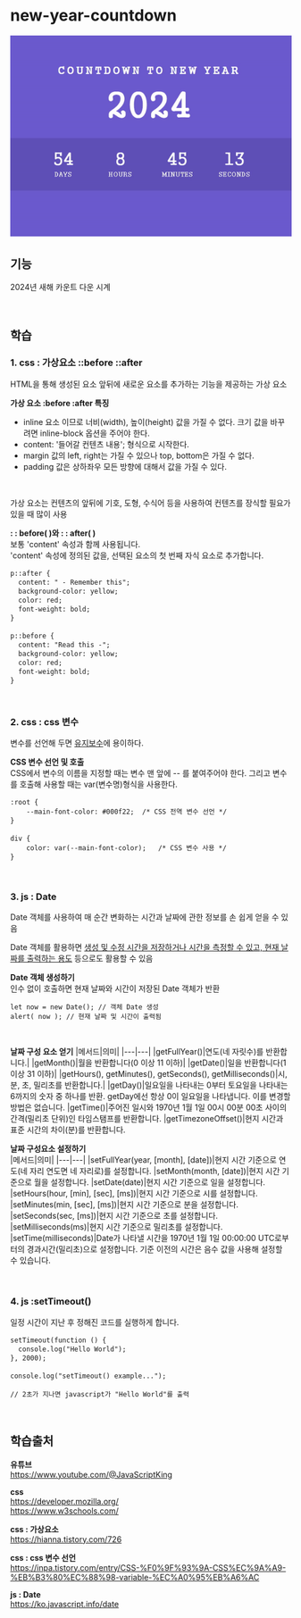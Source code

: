 # new-year-countdown
<img src="./New%20Year%20Countdown.gif">

<br>

## 기능
2024년 새해 카운트 다운 시계  

<br>

## 학습
### 1. css : 가상요소 ::before ::after  
HTML을 통해 생성된 요소 앞뒤에 새로운 요소를 추가하는 기능을 제공하는 가상 요소  

**가상 요소 :before :after 특징**

- inline 요소 이므로 너비(width), 높이(height) 값을 가질 수 없다. 크기 값을 바꾸려면 inline-block 옵션을 주어야 한다.
- content: '들어갈 컨텐츠 내용'; 형식으로 시작한다.
- margin 값의 left, right는 가질 수 있으나 top, bottom은 가질 수 없다.
- padding 값은 상하좌우 모든 방향에 대해서 값을 가질 수 있다.

<br>

가상 요소는 컨텐츠의 앞뒤에 기호, 도형, 수식어 등을 사용하여 컨텐츠를 장식할 필요가 있을 때 많이 사용   

**: : before( )와 : : after( )**  
보통 'content' 속성과 함께 사용됩니다.   
'content' 속성에 정의된 값을, 선택된 요소의 첫 번째 자식 요소로 추가합니다.  

```
p::after {
  content: " - Remember this";
  background-color: yellow;
  color: red;
  font-weight: bold;
}

p::before {
  content: "Read this -";
  background-color: yellow;
  color: red;
  font-weight: bold;
}
```

<br>

### 2. css : css 변수 
변수를 선언해 두면 <u>유지보수</u>에 용이하다. 

**CSS 변수 선언 및 호출**  
CSS에서 변수의 이름을 지정할 때는 변수 맨 앞에 -- 를 붙여주어야 한다. 그리고 변수를 호출해 사용할 때는 var(변수명)형식을 사용한다.
```
:root {
	--main-font-color: #000f22;  /* CSS 전역 변수 선언 */
}

div {
	color: var(--main-font-color);   /* CSS 변수 사용 */
}
```

<br>

### 3. js : Date
Date 객체를 사용하여 매 순간 변화하는 시간과 날짜에 관한 정보를 손 쉽게 얻을 수 있음  

Date 객체를 활용하면 <u>생성 및 수정 시간을 저장하거나 시간을 측정할 수 있고, 현재 날짜를 출력하는 용도</u> 등으로도 활용할 수 있음  

**Date 객체 생성하기**   
인수 없이 호출하면 현재 날짜와 시간이 저장된 Date 객체가 반환
```
let now = new Date(); // 객체 Date 생성
alert( now ); // 현재 날짜 및 시간이 출력됨
```

<br>

**날짜 구성 요소 얻기**
|메서드|의미|
|---|---|
|getFullYear()|연도(네 자릿수)를 반환합니다.|
|getMonth()|월을 반환합니다(0 이상 11 이하)|
|getDate()|일을 반환합니다(1 이상 31 이하)|
|getHours(), getMinutes(), getSeconds(), getMilliseconds()|시, 분, 초, 밀리초를 반환합니다.|
|getDay()|일요일을 나타내는 0부터 토요일을 나타내는 6까지의 숫자 중 하나를 반환. getDay에선 항상 0이 일요일을 나타냅니다. 이를 변경할 방법은 없습니다.
|getTime()|주어진 일시와 1970년 1월 1일 00시 00분 00초 사이의 간격(밀리초 단위)인 타임스탬프를 반환합니다.
|getTimezoneOffset()|현지 시간과 표준 시간의 차이(분)를 반환합니다.
 
<br>

**날짜 구성요소 설정하기**  
|메서드|의미|
|---|---|
|setFullYear(year, [month], [date])|현지 시간 기준으로 연도(네 자리 연도면 네 자리로)를 설정합니다.
|setMonth(month, [date])|현지 시간 기준으로 월을 설정합니다.
|setDate(date)|현지 시간 기준으로 일을 설정합니다.
|setHours(hour, [min], [sec], [ms])|현지 시간 기준으로 시를 설정합니다.
|setMinutes(min, [sec], [ms])|현지 시간 기준으로 분을 설정합니다.
|setSeconds(sec, [ms])|현지 시간 기준으로 초를 설정합니다.
|setMilliseconds(ms)|현지 시간 기준으로 밀리초를 설정합니다.
|setTime(milliseconds)|Date가 나타낼 시간을 1970년 1월 1일 00:00:00 UTC로부터의 경과시간(밀리초)으로 설정합니다. 기준 이전의 시간은 음수 값을 사용해 설정할 수 있습니다.

<br>

### 4. js :setTimeout()  
일정 시간이 지난 후 정해진 코드를 실행하게 합니다.   

```
setTimeout(function () {
  console.log("Hello World");
}, 2000);

console.log("setTimeout() example...");

// 2초가 지나면 javascript가 "Hello World"를 출력
```

<br>

## 학습출처
**유튜브**  
https://www.youtube.com/@JavaScriptKing

**css**  
https://developer.mozilla.org/  
https://www.w3schools.com/  

**css : 가상요소**  
https://hianna.tistory.com/726  


**css : css 변수 선언**  
https://inpa.tistory.com/entry/CSS-%F0%9F%93%9A-CSS%EC%9A%A9-%EB%B3%80%EC%88%98-variable-%EC%A0%95%EB%A6%AC

**js : Date**  
https://ko.javascript.info/date
